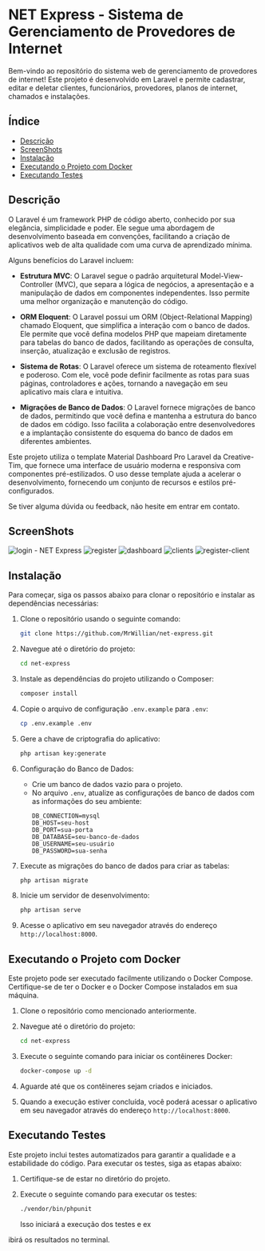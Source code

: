 # NET Express - Sistema de Gerenciamento de Provedores de Internet

Bem-vindo ao repositório do sistema web de gerenciamento de provedores de internet! Este projeto é desenvolvido em Laravel e permite cadastrar, editar e deletar clientes, funcionários, provedores, planos de internet, chamados e instalações.

## Índice
- [Descrição](#descrição)
- [ScreenShots](#screenshots)
- [Instalação](#instalação)
- [Executando o Projeto com Docker](#executando-o-projeto-com-docker)
- [Executando Testes](#executando-testes)


## Descrição

O Laravel é um framework PHP de código aberto, conhecido por sua elegância, simplicidade e poder. Ele segue uma abordagem de desenvolvimento baseada em convenções, facilitando a criação de aplicativos web de alta qualidade com uma curva de aprendizado mínima.

Alguns benefícios do Laravel incluem:

- **Estrutura MVC**: O Laravel segue o padrão arquitetural Model-View-Controller (MVC), que separa a lógica de negócios, a apresentação e a manipulação de dados em componentes independentes. Isso permite uma melhor organização e manutenção do código.

- **ORM Eloquent**: O Laravel possui um ORM (Object-Relational Mapping) chamado Eloquent, que simplifica a interação com o banco de dados. Ele permite que você defina modelos PHP que mapeiam diretamente para tabelas do banco de dados, facilitando as operações de consulta, inserção, atualização e exclusão de registros.

- **Sistema de Rotas**: O Laravel oferece um sistema de roteamento flexível e poderoso. Com ele, você pode definir facilmente as rotas para suas páginas, controladores e ações, tornando a navegação em seu aplicativo mais clara e intuitiva.

- **Migrações de Banco de Dados**: O Laravel fornece migrações de banco de dados, permitindo que você defina e mantenha a estrutura do banco de dados em código. Isso facilita a colaboração entre desenvolvedores e a implantação consistente do esquema do banco de dados em diferentes ambientes.

Este projeto utiliza o template Material Dashboard Pro Laravel da Creative-Tim, que fornece uma interface de usuário moderna e responsiva com componentes pré-estilizados. O uso desse template ajuda a acelerar o desenvolvimento, fornecendo um conjunto de recursos e estilos pré-configurados.

Se tiver alguma dúvida ou feedback, não hesite em entrar em contato.

## ScreenShots

![login - NET Express](https://github.com/MrWillian/net-express/assets/50757994/8b4ac223-29b4-461e-8a60-0c4551a18507)
![register](https://github.com/MrWillian/net-express/assets/50757994/1a92945d-7d98-4b99-a0a0-c6cb4f313794)
![dashboard](https://github.com/MrWillian/net-express/assets/50757994/75fd1217-95c1-431f-8397-b19347f42f0d)
![clients](https://github.com/MrWillian/net-express/assets/50757994/6e6cb39d-2c7c-4e27-9642-c17d72edf4f7)
![register-client](https://github.com/MrWillian/net-express/assets/50757994/2a077018-3a14-4ed4-9b09-0edb1a45a73b)


## Instalação

Para começar, siga os passos abaixo para clonar o repositório e instalar as dependências necessárias:

1. Clone o repositório usando o seguinte comando:
   ```bash
   git clone https://github.com/MrWillian/net-express.git
   ```

2. Navegue até o diretório do projeto:
   ```bash
   cd net-express
   ```

3. Instale as dependências do projeto utilizando o Composer:
   ```bash
   composer install
   ```

4. Copie o arquivo de configuração `.env.example` para `.env`:
   ```bash
   cp .env.example .env
   ```

5. Gere a chave de criptografia do aplicativo:
   ```bash
   php artisan key:generate
   ```

6. Configuração do Banco de Dados:
   - Crie um banco de dados vazio para o projeto.
   - No arquivo `.env`, atualize as configurações de banco de dados com as informações do seu ambiente:
     ```dotenv
     DB_CONNECTION=mysql
     DB_HOST=seu-host
     DB_PORT=sua-porta
     DB_DATABASE=seu-banco-de-dados
     DB_USERNAME=seu-usuário
     DB_PASSWORD=sua-senha
     ```

7. Execute as migrações do banco de dados para criar as tabelas:
   ```bash
   php artisan migrate
   ```

8. Inicie um servidor de desenvolvimento:
   ```bash
   php artisan serve
   ```

9. Acesse o aplicativo em seu navegador através do endereço `http://localhost:8000`.


## Executando o Projeto com Docker

Este projeto pode ser executado facilmente utilizando o Docker Compose. Certifique-se de ter o Docker e o Docker Compose instalados em sua máquina.

1. Clone o repositório como mencionado anteriormente.

2. Navegue até o diretório do projeto:
   ```bash
   cd net-express
   ```

3. Execute o seguinte comando para iniciar os contêineres Docker:
   ```bash
   docker-compose up -d
   ```

4. Aguarde até que os contêineres sejam criados e iniciados.

5. Quando a execução estiver concluída, você poderá acessar o aplicativo em seu navegador através do endereço `http://localhost:8000`.

## Executando Testes

Este projeto inclui testes automatizados para garantir a qualidade e a estabilidade do código. Para executar os testes, siga as etapas abaixo:

1. Certifique-se de estar no diretório do projeto.

2. Execute o seguinte comando para executar os testes:
   ```bash
   ./vendor/bin/phpunit
   ```

   Isso iniciará a execução dos testes e ex

ibirá os resultados no terminal.

